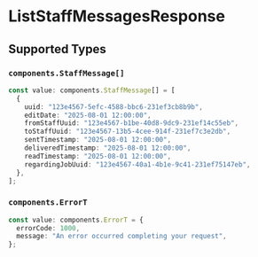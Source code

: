 # ListStaffMessagesResponse


## Supported Types

### `components.StaffMessage[]`

```typescript
const value: components.StaffMessage[] = [
  {
    uuid: "123e4567-5efc-4588-bbc6-231ef3cb8b9b",
    editDate: "2025-08-01 12:00:00",
    fromStaffUuid: "123e4567-b1be-40d8-9dc9-231ef14c55eb",
    toStaffUuid: "123e4567-13b5-4cee-914f-231ef7c3e2db",
    sentTimestamp: "2025-08-01 12:00:00",
    deliveredTimestamp: "2025-08-01 12:00:00",
    readTimestamp: "2025-08-01 12:00:00",
    regardingJobUuid: "123e4567-40a1-4b1e-9c41-231ef75147eb",
  },
];
```

### `components.ErrorT`

```typescript
const value: components.ErrorT = {
  errorCode: 1000,
  message: "An error occurred completing your request",
};
```

